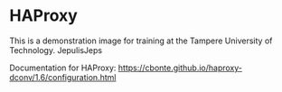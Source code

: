 # HAProxy

This is a demonstration image for training at the Tampere University of Technology.
JepulisJeps

Documentation for HAProxy: https://cbonte.github.io/haproxy-dconv/1.6/configuration.html
